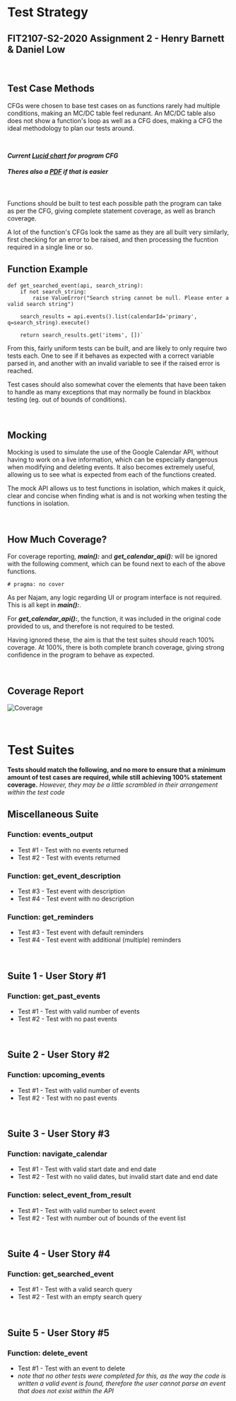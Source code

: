 # Test Strategy
## FIT2107-S2-2020 Assignment 2 - Henry Barnett & Daniel Low

<br>

## Test Case Methods

CFGs were chosen to base test cases on as functions rarely had multiple conditions, making an MC/DC table feel redunant. An MC/DC table also does not show a function's loop as well as a CFG does, making a CFG the ideal methodology to plan our tests around.

<br>

***Current [Lucid chart](https://app.lucidchart.com/invitations/accept/5c0e83f4-3b4b-4e0e-90d2-eb00f4e7fe7f) for program CFG*** 

##### *Theres also a [PDF](https://drive.google.com/file/d/1d9Q-yeQ8WhuQNZOvgoGjPw7NLvevt_YT/view?usp=sharing) if that is easier*

<br>

Functions should be built to test each possible path the program can take as per the CFG, giving complete statement coverage, as well as branch coverage.

A lot of the function's CFGs look the same as they are all built very similarly, first checking for an error to be raised, and then processing the fucntion required in a single line or so.

## Function Example
    def get_searched_event(api, search_string):
        if not search_string:
            raise ValueError("Search string cannot be null. Please enter a valid search string")

        search_results = api.events().list(calendarId='primary', q=search_string).execute()

        return search_results.get('items', [])`

From this, fairly uniform tests can be built, and are likely to only require two tests each. One to see if it behaves as expected with a correct variable parsed in, and another with an invalid variable to see if the raised error is reached. 

Test cases should also somewhat cover the elements that have been taken to handle as many exceptions that may normally be found in blackbox testing (eg. out of bounds of conditions).

<br>

## Mocking

Mocking is used to simulate the use of the Google Calendar API, without having to work on a live information, which can be especially dangerous when modifying and deleting events. It also becomes extremely useful, allowing us to see what is expected from each of the functions created.

The mock API allows us to test functions in isolation, which makes it quick, clear and concise when finding what is and is not working when testing the functions in isolation.

<br>

 ## How Much Coverage?

For coverage reporting, ___main():___ and ___get_calendar_api():___ will be ignored with the following comment, which can be found next to each of the above functions. 

    # pragma: no cover

As per Najam, any logic regarding UI or program interface is not required. This is all kept in ___main():___. 

For ___get_calendar_api():___, the function, it was included in the original code provided to us, and therefore is not required to be tested.

Having ignored these, the aim is that the test suites should reach 100% coverage. At 100%, there is both complete branch coverage, giving strong confidence in the program to behave as expected. 

<br>

 ## Coverage Report
 ![Coverage](https://i.ibb.co/MZH992P/121371216-765769820822104-3375311843424163557-n.png)

<br>

# Test Suites
**Tests should match the following, and no more to ensure that a minimum amount of test cases are required, while still achieving 100% statement coverage.** *However, they may be a little scrambled in their arrangement within the test code*

## Miscellaneous Suite
### Function: events_output
- Test #1 - Test with no events returned
- Test #2 - Test with events returned
### Function: get_event_description
- Test #3 - Test event with description
- Test #4 - Test event with no description
### Function: get_reminders
- Test #3 - Test event with default reminders
- Test #4 - Test event with additional (multiple) reminders

<br>

## Suite 1 - User Story #1
### Function: get_past_events
- Test #1 - Test with valid number of events
- Test #2 - Test with no past events

<br>

## Suite 2 - User Story #2
### Function: upcoming_events
- Test #1 - Test with valid number of events
- Test #2 - Test with no past events

<br>

## Suite 3 - User Story #3
### Function: navigate_calendar
- Test #1 - Test with valid start date and end date
- Test #2 - Test with no valid dates, but invalid start date and end date
### Function: select_event_from_result
- Test #1 - Test with valid number to select event
- Test #2 - Test with number out of bounds of the event list

<br>

## Suite 4 - User Story #4
### Function: get_searched_event
- Test #1 - Test with a valid search query
- Test #2 - Test with an empty search query

<br>

## Suite 5 - User Story #5
### Function: delete_event
- Test #1 - Test with an event to delete
- *note that no other tests were completed for this, as the way the code is written a valid event is found, therefore the user cannot parse an event that does not exist within the API*
